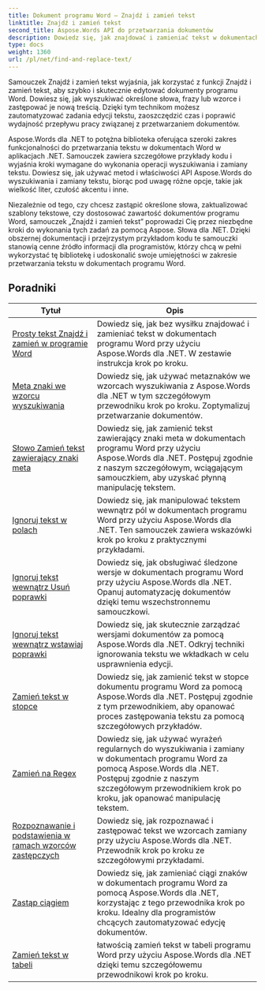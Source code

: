 ```yaml
---
title: Dokument programu Word — Znajdź i zamień tekst
linktitle: Znajdź i zamień tekst
second_title: Aspose.Words API do przetwarzania dokumentów
description: Dowiedz się, jak znajdować i zamieniać tekst w dokumentach programu Word przy użyciu Aspose.Words dla .NET. Samouczki pokazują, jak przeprowadzać precyzyjne wyszukiwanie tekstu, łącznie z zaawansowanymi opcjami wyszukiwania.
type: docs
weight: 1360
url: /pl/net/find-and-replace-text/
---
```

Samouczek Znajdź i zamień tekst wyjaśnia, jak korzystać z funkcji Znajdź i zamień tekst, aby szybko i skutecznie edytować dokumenty programu Word. Dowiesz się, jak wyszukiwać określone słowa, frazy lub wzorce i zastępować je nową treścią. Dzięki tym technikom możesz zautomatyzować zadania edycji tekstu, zaoszczędzić czas i poprawić wydajność przepływu pracy związanej z przetwarzaniem dokumentów.

Aspose.Words dla .NET to potężna biblioteka oferująca szeroki zakres funkcjonalności do przetwarzania tekstu w dokumentach Word w aplikacjach .NET. Samouczek zawiera szczegółowe przykłady kodu i wyjaśnia kroki wymagane do wykonania operacji wyszukiwania i zamiany tekstu. Dowiesz się, jak używać metod i właściwości API Aspose.Words do wyszukiwania i zamiany tekstu, biorąc pod uwagę różne opcje, takie jak wielkość liter, czułość akcentu i inne.

Niezależnie od tego, czy chcesz zastąpić określone słowa, zaktualizować szablony tekstowe, czy dostosować zawartość dokumentów programu Word, samouczek „Znajdź i zamień tekst” poprowadzi Cię przez niezbędne kroki do wykonania tych zadań za pomocą Aspose. Słowa dla .NET. Dzięki obszernej dokumentacji i przejrzystym przykładom kodu te samouczki stanowią cenne źródło informacji dla programistów, którzy chcą w pełni wykorzystać tę bibliotekę i udoskonalić swoje umiejętności w zakresie przetwarzania tekstu w dokumentach programu Word.

 ## Poradniki
| Tytuł | Opis |
| --- | --- |
| [Prosty tekst Znajdź i zamień w programie Word](./simple-find-replace/) | Dowiedz się, jak bez wysiłku znajdować i zamieniać tekst w dokumentach programu Word przy użyciu Aspose.Words dla .NET. W zestawie instrukcja krok po kroku. |
| [Meta znaki we wzorcu wyszukiwania](./meta-characters-in-search-pattern/) | Dowiedz się, jak używać metaznaków we wzorcach wyszukiwania z Aspose.Words dla .NET w tym szczegółowym przewodniku krok po kroku. Zoptymalizuj przetwarzanie dokumentów. |
| [Słowo Zamień tekst zawierający znaki meta](./replace-text-containing-meta-characters/) | Dowiedz się, jak zamienić tekst zawierający znaki meta w dokumentach programu Word przy użyciu Aspose.Words dla .NET. Postępuj zgodnie z naszym szczegółowym, wciągającym samouczkiem, aby uzyskać płynną manipulację tekstem. |
| [Ignoruj tekst w polach](./ignore-text-inside-fields/) | Dowiedz się, jak manipulować tekstem wewnątrz pól w dokumentach programu Word przy użyciu Aspose.Words dla .NET. Ten samouczek zawiera wskazówki krok po kroku z praktycznymi przykładami. |
| [Ignoruj tekst wewnątrz Usuń poprawki](./ignore-text-inside-delete-revisions/) | Dowiedz się, jak obsługiwać śledzone wersje w dokumentach programu Word przy użyciu Aspose.Words dla .NET. Opanuj automatyzację dokumentów dzięki temu wszechstronnemu samouczkowi. |
| [Ignoruj tekst wewnątrz wstawiaj poprawki](./ignore-text-inside-insert-revisions/) | Dowiedz się, jak skutecznie zarządzać wersjami dokumentów za pomocą Aspose.Words dla .NET. Odkryj techniki ignorowania tekstu we wkładkach w celu usprawnienia edycji. |
| [Zamień tekst w stopce](./replace-text-in-footer/) | Dowiedz się, jak zamienić tekst w stopce dokumentu programu Word za pomocą Aspose.Words dla .NET. Postępuj zgodnie z tym przewodnikiem, aby opanować proces zastępowania tekstu za pomocą szczegółowych przykładów. |
| [Zamień na Regex](./replace-with-regex/) | Dowiedz się, jak używać wyrażeń regularnych do wyszukiwania i zamiany w dokumentach programu Word za pomocą Aspose.Words dla .NET. Postępuj zgodnie z naszym szczegółowym przewodnikiem krok po kroku, jak opanować manipulację tekstem. |
| [Rozpoznawanie i podstawienia w ramach wzorców zastępczych](./recognize-and-substitutions-within-replacement-patterns/) | Dowiedz się, jak rozpoznawać i zastępować tekst we wzorcach zamiany przy użyciu Aspose.Words dla .NET. Przewodnik krok po kroku ze szczegółowymi przykładami. |
| [Zastąp ciągiem](./replace-with-string/) | Dowiedz się, jak zamieniać ciągi znaków w dokumentach programu Word za pomocą Aspose.Words dla .NET, korzystając z tego przewodnika krok po kroku. Idealny dla programistów chcących zautomatyzować edycję dokumentów. |
| [Zamień tekst w tabeli](./replace-text-in-table/) | łatwością zamień tekst w tabeli programu Word przy użyciu Aspose.Words dla .NET dzięki temu szczegółowemu przewodnikowi krok po kroku. |